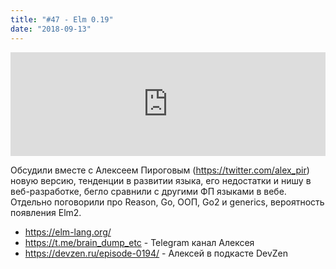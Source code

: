```yaml
---
title: "#47 - Elm 0.19"
date: "2018-09-13"
---
```


<iframe width="100%" height="166" scrolling="no" frameborder="no" allow="autoplay" src="https://w.soundcloud.com/player/?url=https%3A//api.soundcloud.com/tracks/497163783%3Fsecret_token%3Ds-YVNxe&color=%23ff5500&auto_play=false&hide_related=true&show_comments=true&show_user=true&show_reposts=false&show_teaser=true"></iframe>

Обсудили вместе с Алексеем Пироговым (https://twitter.com/alex_pir) новую версию, тенденции в развитии языка, его недостатки и нишу в веб-разработке, бегло сравнили с другими ФП языками в вебе. Отдельно поговорили про Reason, Go, ООП, Go2 и generics, вероятность появления Elm2.

- https://elm-lang.org/
- https://t.me/brain_dump_etc - Telegram канал Алексея
- https://devzen.ru/episode-0194/ - Алексей в подкасте DevZen
